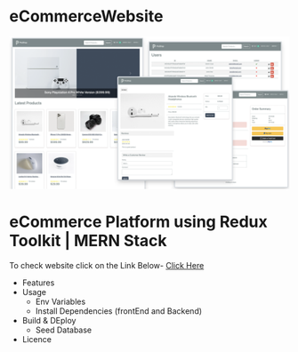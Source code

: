 # eCommerceWebsite

![alt text](screens.png)

# eCommerce Platform using Redux Toolkit | MERN Stack

To check website click on the Link Below-
[Click Here ](https://ecommercewebsite-2-gtsj.onrender.com)

- Features
- Usage
  - Env Variables
  - Install Dependencies (frontEnd and Backend)
- Build & DEploy
  - Seed Database
- Licence
